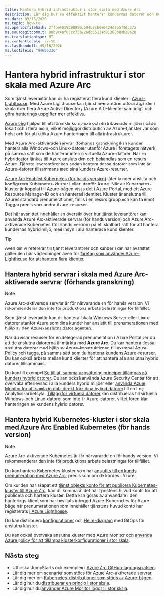 ```yaml
---
title: Hantera hybrid infrastruktur i stor skala med Azure Arc
description: Lär dig hur du effektivt hanterar kundernas datorer och Kubernetes-kluster utanför Azure.
ms.date: 09/15/2020
ms.topic: how-to
ms.openlocfilehash: 2ffbe9019398896c594b7cb0e0424d2b5f4dc37a
ms.sourcegitcommit: 80b9c8ef63cc75b226db5513ad81368b8ab28a28
ms.translationtype: MT
ms.contentlocale: sv-SE
ms.lasthandoff: 09/16/2020
ms.locfileid: "90605336"
---
```

# <a name="manage-hybrid-infrastructure-at-scale-with-azure-arc"></a>Hantera hybrid infrastruktur i stor skala med Azure Arc

Som tjänst leverantör kan du ha registrerat flera kund klienter i [Azure-Lighthouse](../overview.md). Med Azure Lighthouse kan tjänst leverantörer utföra åtgärder i skala över flera Azure Active Directory (Azure AD)-klienter samtidigt, och göra hanterings uppgifter mer effektiva.

[Azure båg](../../azure-arc/overview.md) hjälper till att förenkla komplexa och distribuerade miljöer i både lokalt och i flera moln, vilket möjliggör distribution av Azure-tjänster var som helst och för att utöka Azure-hanteringen till alla infrastrukturer.

Med [Azure Arc-aktiverade servrar (förhands granskning)](../../azure-arc/servers/overview.md)kan kunder hantera alla Windows-och Linux-datorer utanför Azure i företagets nätverk, på samma sätt som de hanterar interna virtuella Azure-datorer. När en hybriddator länkas till Azure ansluts den och behandlas som en resurs i Azure. Tjänste leverantörer kan sedan hantera dessa datorer som inte är Azure-datorer tillsammans med sina kunders Azure-resurser.

[Azure Arc Enabled Kubernetes (för hands version)](../../azure-arc/kubernetes/overview.md) låter kunder ansluta och konfigurera Kubernetes-kluster i eller utanför Azure. När ett Kubernetes-kluster är kopplat till Azure-bågen visas det i Azure Portal, med ett Azure Resource Manager-ID och en hanterad identitet. Kluster är anslutna till Azures standard prenumerationer, finns i en resurs grupp och kan ta emot Taggar precis som andra Azure-resurser.

Det här avsnittet innehåller en översikt över hur tjänst leverantörer kan använda Azure Arc-aktiverade servrar (för hands version) och Azure Arc-aktiverade Kubernetes (för hands version) på ett skalbart sätt för att hantera kundernas hybrid miljö, med insyn i alla hanterade kund klienter.

> [!TIP]
> Även om vi refererar till tjänst leverantörer och kunder i det här avsnittet gäller den här vägledningen även för [företag som använder Azure-Lighthouse för att hantera flera klienter](../concepts/enterprise.md).

## <a name="manage-hybrid-servers-at-scale-with-azure-arc-enabled-servers-preview"></a>Hantera hybrid servrar i skala med Azure Arc-aktiverade servrar (förhands granskning)

> [!NOTE]
> Azure Arc-aktiverade servrar är för närvarande en för hands version. Vi rekommenderar den inte för produktions arbets belastningar för tillfället.

Som tjänst leverantör kan du hantera lokala Windows Server-eller Linux-datorer utanför Azure som dina kunder har anslutit till prenumerationen med hjälp av den [Azure-anslutna dator agenten](../../azure-arc/servers/agent-overview.md).

När du visar resurser för en delegerad prenumeration i Azure Portal ser du att de anslutna datorerna är märkta med **Azure Arc**. Du kan hantera dessa anslutna datorer med hjälp av Azure-konstruktioner, till exempel Azure Policy och tagga, på samma sätt som du hanterar kundens Azure-resurser. Du kan också arbeta mellan kund klienter för att hantera alla anslutna hybrid datorer tillsammans.

Du kan till exempel [Se till att samma uppsättning principer tillämpas på kunders hybrid datorer](../../azure-arc/servers/learn/tutorial-assign-policy-portal.md). Du kan också använda Azure Security Center för att övervaka efterlevnad i alla kunders hybrid miljöer eller [använda Azure Monitor för att samla in data direkt från dina hybrid datorer](../../azure-arc/servers/learn/tutorial-enable-vm-insights.md) till en Log Analytics-arbetsyta. [Tillägg för virtuella datorer](../../azure-arc/servers/manage-vm-extensions.md) kan distribueras till virtuella Windows-och Linux-datorer som inte är Azure-datorer, vilket fören klar hanteringen av kundens hybrid datorer.

## <a name="manage-hybrid-kubernetes-clusters-at-scale-with-azure-arc-enabled-kubernetes-preview"></a>Hantera hybrid Kubernetes-kluster i stor skala med Azure Arc Enabled Kubernetes (för hands version)

> [!NOTE]
> Azure Arc-aktiverade Kubernetes är för närvarande en för hands version. Vi rekommenderar den inte för produktions arbets belastningar för tillfället.

Du kan hantera Kubernetes-kluster som har [anslutits till en kunds prenumeration med Azure Arc](../../azure-arc/kubernetes/connect-cluster.md), precis som om de kördes i Azure.

Om kunden har skapat ett [tjänst objekts konto för att publicera Kubernetes-kluster till Azure Arc](../../azure-arc/kubernetes/create-onboarding-service-principal.md), kan du komma åt det här tjänstens huvud konto för att publicera och hantera kluster. Detta kan göras av användare i den hanterings klient som har beviljats inbyggd Azure-Kubernetes för Azure-båge när prenumerationen som innehåller tjänstens huvud konto har registrerats [i Azure Lighthouse](onboard-customer.md).

Du kan distribuera [konfigurationer](../../azure-arc/kubernetes/use-gitops-connected-cluster.md) och [Helm-diagram](../../azure-arc/kubernetes/use-gitops-with-helm.md) med GitOps för anslutna kluster.

Du kan också övervaka anslutna kluster med Azure Monitor och [använda Azure policy för att tillämpa klusterkonfigurationer i stor skala](../../azure-arc/kubernetes/use-azure-policy.md).

## <a name="next-steps"></a>Nästa steg

- Utforska JumpStarts och exemplen i [Azure Arc GitHub-lagringsplatsen](https://github.com/microsoft/azure_arc). 
- Lär dig mer om [scenarier som stöds för Azure Arc-aktiverade servrar](../../azure-arc/servers/overview.md#supported-scenarios).
- Lär dig mer om [Kubernetes-distributioner som stöds av Azure-bågen](../../azure-arc/kubernetes/overview.md#supported-kubernetes-distributions).
- Lär dig hur du [distribuerar en princip i stor skala](policy-at-scale.md).
- Lär dig hur du [använder Azure Monitor loggar i stor skala](monitor-at-scale.md).

